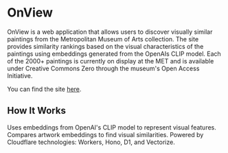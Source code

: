# OnView

OnView is a web application that allows users to discover visually similar paintings from the Metropolitan Museum of Arts collection. The site provides similarity rankings based on the visual characteristics of the paintings using embeddings generated from the OpenAIs CLIP model. Each of the 2000+ paintings is currently on display at the MET and is available under Creative Commons Zero through the museum's Open Access Initiative.

You can find the site [here](https://onview.ralphdelia1.workers.dev/).

## How It Works

Uses embeddings from OpenAI's CLIP model to represent visual features. Compares artwork embeddings to find visual similarities. Powered by Cloudflare technologies: Workers, Hono, D1, and Vectorize.
